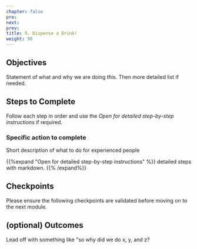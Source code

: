 ```yaml
---
chapter: false
pre: 
next: 
prev: 
title: 9. Dispense a Drink!
weight: 90
---
```


## Objectives

Statement of what and why we are doing this. Then more detailed list if needed.

## Steps to Complete

Follow each step in order and use the *Open for detailed step-by-step instructions* if required.

### Specific action to complete

Short description of what to do for experienced people

{{%expand "Open for detailed step-by-step instructions" %}}
detailed steps with markdown.
{{% /expand%}}

## Checkpoints

Please ensure the following checkpoints are validated before moving on to the next module.

## (optional) Outcomes

Lead off with something like "so why did we do x, y, and z?